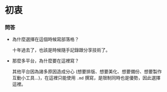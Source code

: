 # 初衷

### 問答
- 為什麼選擇在這個時候寫部落格？

  十年過去了，也該是時候隨手記錄跟分享技術了。

- 那麼多平台，為什麼要在這裡寫？

  其他平台因為諸多原因造成分心 (想要排版、想要美化、想要備份、想要製作互動小工具...)，在這裡只能使用 `.md` 撰寫，是限制同時也是優勢，因此選擇這裡。
